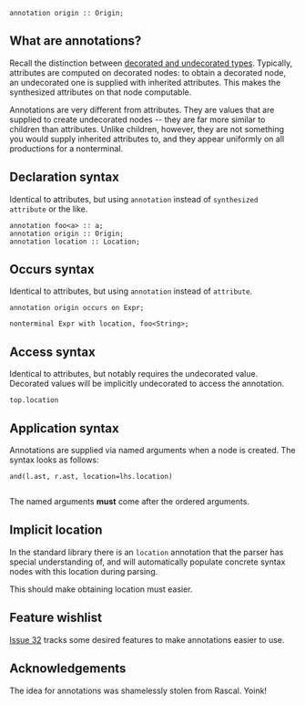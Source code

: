 
```
annotation origin :: Origin;
```

## What are annotations? ##

Recall the distinction between [decorated and undecorated types](Concept_DecVsUndec.md). Typically, attributes are computed on decorated nodes: to obtain a decorated node, an undecorated one is supplied with inherited attributes. This makes the synthesized attributes on that node computable.

Annotations are very different from attributes. They are values that are supplied to create undecorated nodes -- they are far more similar to children than attributes.  Unlike children, however, they are not something you would supply inherited attributes to, and they appear uniformly on all productions for a nonterminal.

## Declaration syntax ##

Identical to attributes, but using `annotation` instead of `synthesized attribute` or the like.

```
annotation foo<a> :: a;
annotation origin :: Origin;
annotation location :: Location;
```

## Occurs syntax ##

Identical to attributes, but using `annotation` instead of `attribute`.

```
annotation origin occurs on Expr;

nonterminal Expr with location, foo<String>;
```

## Access syntax ##

Identical to attributes, but notably requires the undecorated value. Decorated values will be implicitly undecorated to access the annotation.

```
top.location
```

## Application syntax ##

Annotations are supplied via named arguments when a node is created. The syntax looks as follows:

```
and(l.ast, r.ast, location=lhs.location)


```

The named arguments **must** come after the ordered arguments.

## Implicit location ##

In the standard library there is an `location` annotation that the parser has special understanding of, and will automatically populate concrete syntax nodes with this location during parsing.

This should make obtaining location must easier.

## Feature wishlist ##

[Issue 32](https://code.google.com/p/silver/issues/detail?id=32) tracks some desired features to make annotations easier to use.

## Acknowledgements ##

The idea for annotations was shamelessly stolen from Rascal. Yoink!